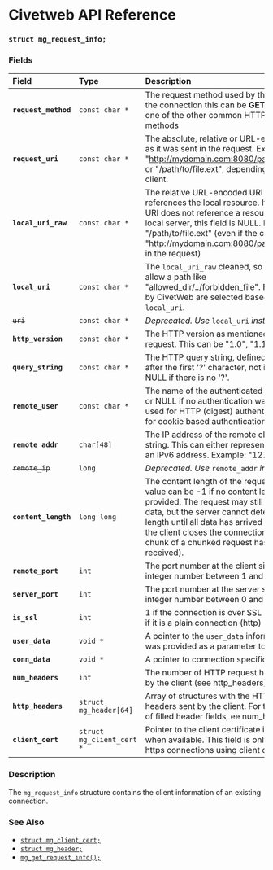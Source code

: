 # Civetweb API Reference

### `struct mg_request_info;`

### Fields

| Field | Type | Description |
| :--- | :--- | :--- |
|**`request_method`**|`const char *`| The request method used by the client for the connection this can be **GET**, **POST** or one of the other common HTTP request methods |
|**`request_uri`**|`const char *`| The absolute, relative or URL-encoded URI as it was sent in the request.  Example: "http://mydomain.com:8080/path/to/file.ext" or "/path/to/file.ext", depending on the client. |
|**`local_uri_raw`**|`const char *`| The relative URL-encoded URI as it references the local resource. If the request URI does not reference a resource on the local server, this field is NULL.  Example: "/path/to/file.ext" (even if the client used "http://mydomain.com:8080/path/to/file.ext" in the request) |
|**`local_uri`**|`const char *`| The `local_uri_raw` cleaned, so it does not allow a path like "allowed_dir/../forbidden_file". Files served by CivetWeb are selected based on this `local_uri`. |
|~~`uri`~~|`const char *`| *Deprecated. Use* `local_uri` *instead* |
|**`http_version`**|`const char *`| The HTTP version as mentioned in the client request. This can be "1.0", "1.1", etc. |
|**`query_string`**|`const char *`| The HTTP query string, defined as URL part after the first '?' character, not including '?'. NULL if there is no '?'. |
|**`remote_user`**|`const char *`| The name of the authenticated remote user, or NULL if no authentication was used. Only used for HTTP (digest) authentication, not for cookie based authentication. |
|**`remote addr`**|`char[48]`| The IP address of the remote client as a string. This can either represent an IPv4 or an IPv6 address.  Example: "127.0.0.1" |
|~~`remote_ip`~~|`long`| *Deprecated. Use* `remote_addr` *instead* |
|**`content_length`**|`long long`| The content length of the request body. This value can be -1 if no content length was provided. The request may still have body data, but the server cannot determine the length until all data has arrived (e.g. when the client closes the connection, or the final chunk of a chunked request has been received). |
|**`remote_port`**|`int`| The port number at the client side (an integer number between 1 and 65535). |
|**`server_port`**|`int`| The port number at the server side (an integer number between 0 and 65535). |
|**`is_ssl`**|`int`| 1 if the connection is over SSL (https), and 0 if it is a plain connection (http) |
|**`user_data`**|`void *`| A pointer to the `user_data` information which was provided as a parameter to `mg_start()`. |
|**`conn_data`**|`void *`| A pointer to connection specific user data |
|**`num_headers`**|`int`| The number of HTTP request headers sent by the client (see http_headers) |
|**`http_headers`**|`struct mg_header[64]`| Array of structures with the HTTP request headers sent by the client. For the number of filled header fields, ee num_headers. |
|**`client_cert`**|`struct mg_client_cert *`| Pointer to the client certificate information, when available. This field is only filled for https connections using client certificates. |

### Description

The `mg_request_info` structure contains the client information of an existing connection.

### See Also

* [`struct mg_client_cert;`](mg_client_cert.md)
* [`struct mg_header;`](mg_header.md)
* [`mg_get_request_info();`](mg_get_request_info.md)
